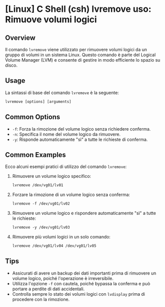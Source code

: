 # [Linux] C Shell (csh) lvremove uso: Rimuove volumi logici

## Overview
Il comando `lvremove` viene utilizzato per rimuovere volumi logici da un gruppo di volumi in un sistema Linux. Questo comando è parte del Logical Volume Manager (LVM) e consente di gestire in modo efficiente lo spazio su disco.

## Usage
La sintassi di base del comando `lvremove` è la seguente:

```csh
lvremove [options] [arguments]
```

## Common Options
- `-f`: Forza la rimozione del volume logico senza richiedere conferma.
- `-n`: Specifica il nome del volume logico da rimuovere.
- `-y`: Risponde automaticamente "sì" a tutte le richieste di conferma.

## Common Examples
Ecco alcuni esempi pratici di utilizzo del comando `lvremove`:

1. Rimuovere un volume logico specifico:
   ```csh
   lvremove /dev/vg01/lv01
   ```

2. Forzare la rimozione di un volume logico senza conferma:
   ```csh
   lvremove -f /dev/vg01/lv02
   ```

3. Rimuovere un volume logico e rispondere automaticamente "sì" a tutte le richieste:
   ```csh
   lvremove -y /dev/vg01/lv03
   ```

4. Rimuovere più volumi logici in un solo comando:
   ```csh
   lvremove /dev/vg01/lv04 /dev/vg01/lv05
   ```

## Tips
- Assicurati di avere un backup dei dati importanti prima di rimuovere un volume logico, poiché l'operazione è irreversibile.
- Utilizza l'opzione `-f` con cautela, poiché bypassa la conferma e può portare a perdite di dati accidentali.
- Controlla sempre lo stato dei volumi logici con `lvdisplay` prima di procedere con la rimozione.